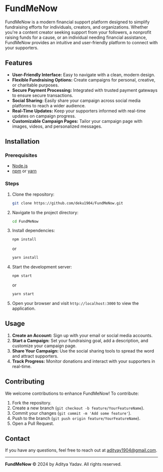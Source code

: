 # FundMeNow

FundMeNow is a modern financial support platform designed to simplify fundraising efforts for individuals, creators, and organizations. Whether you're a content creator seeking support from your followers, a nonprofit raising funds for a cause, or an individual needing financial assistance, FundMeNow provides an intuitive and user-friendly platform to connect with your supporters.

## Features

- **User-Friendly Interface:** Easy to navigate with a clean, modern design.
- **Flexible Fundraising Options:** Create campaigns for personal, creative, or charitable purposes.
- **Secure Payment Processing:** Integrated with trusted payment gateways to ensure secure transactions.
- **Social Sharing:** Easily share your campaign across social media platforms to reach a wider audience.
- **Real-Time Updates:** Keep your supporters informed with real-time updates on campaign progress.
- **Customizable Campaign Pages:** Tailor your campaign page with images, videos, and personalized messages.

## Installation

### Prerequisites

- [Node.js](https://nodejs.org/)
- [npm](https://www.npmjs.com/) or [yarn](https://yarnpkg.com/)

### Steps

1. Clone the repository:
    ```bash
    git clone https://github.com/deku1904/FundMeNow.git
    ```
2. Navigate to the project directory:
    ```bash
    cd FundMeNow
    ```
3. Install dependencies:
    ```bash
    npm install
    ```
    or
    ```bash
    yarn install
    ```

4. Start the development server:
    ```bash
    npm start
    ```
    or
    ```bash
    yarn start
    ```

5. Open your browser and visit `http://localhost:3000` to view the application.

## Usage

1. **Create an Account:** Sign up with your email or social media accounts.
2. **Start a Campaign:** Set your fundraising goal, add a description, and customize your campaign page.
3. **Share Your Campaign:** Use the social sharing tools to spread the word and attract supporters.
4. **Track Progress:** Monitor donations and interact with your supporters in real-time.

## Contributing

We welcome contributions to enhance FundMeNow! To contribute:

1. Fork the repository.
2. Create a new branch (`git checkout -b feature/YourFeatureName`).
3. Commit your changes (`git commit -m 'Add some feature'`).
4. Push to the branch (`git push origin feature/YourFeatureName`).
5. Open a Pull Request.


## Contact

If you have any questions, feel free to reach out at adityay1904@gmail.com.

---

**FundMeNow** © 2024 by Aditya Yadav. All rights reserved.

